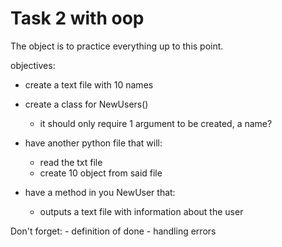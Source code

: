 # Task 2 with oop

The object is to practice everything up to this point. 

objectives: 
- create a text file with 10 names
- create a class for NewUsers()
    - it should only require 1 argument to be created, a name?
- have another python file that will:
    - read the txt file
    - create 10 object from said file

- have a method in you NewUser that:
    - outputs a text file with information about the user


Don't forget:
    - definition of done
    - handling errors 